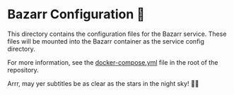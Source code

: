 # Bazarr Configuration 📝

This directory contains the configuration files for the Bazarr service. These files will be mounted into the Bazarr container as the service config directory.

For more information, see the [docker-compose.yml](../../docker-compose.yml) file in the root of the repository.

Arrr, may yer subtitles be as clear as the stars in the night sky! 🏴‍☠️
